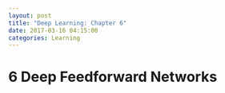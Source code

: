 ```yaml
---
layout: post
title: "Deep Learning: Chapter 6"
date: 2017-03-16 04:15:00
categories: Learning
---
```


# 6 Deep Feedforward Networks



